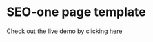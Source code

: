 # SEO-one page template
Check out the live demo by clicking [here](https://azharalshurbaji.github.io/seo-one-page-template/)
